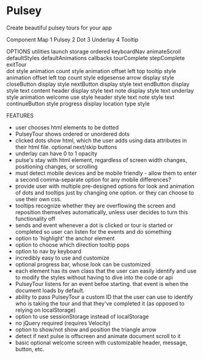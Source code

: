 # Pulsey
Create beautiful pulsey tours for your app


Component Map
1 Pulsey
2 Dot
3 Underlay
4 Tooltip

OPTIONS
utilities
  launch
  storage
  ordered
  keyboardNav
  animateScroll
  defaultStyles
  defaultAnimations
  callbacks
    tourComplete
    stepComplete
    exitTour  
dot
  style
  animation
  count
    style
    animation
  offset
    left
    top
tooltip
  style
  animation
  offset
    left
    top
  count
    style
  edgesense
  arrow
    display
    style
  closeButton
    display
    style
  nextButton
    display
    style
    text
  endButton
    display
    style
    text
  content
    header
      display
      style
      text
    note
      display
      style
      text
underlay
  style
  animation
welcome
  use
  style
  header
    style
    text
  note
    style
    text
  continueButton
    style
progress
  display
  location
  type
  style



  FEATURES
  - user chooses html elements to be dotted
  - PulseyTour shows ordered or unordered dots
  - clicked dots show html, which the user adds using data attributes in their html file.  optional next/skip buttons
  - underlay can have 0 to 1 opacity
  - pulse's stay with html element, regardless of screen width changes, positioning changes, or scrolling
  - must detect mobile devices and be mobile friendly - allow them to enter a second comma-separate option for any mobile differences?
  - provide user with multiple pre-designed options for look and animation of dots and tooltips just by changing one option.  or they can choose to use their own css.
  - tooltips recognize whether they are overflowing the screen and reposition themselves automatically, unless user decides to turn this functionality off
  - sends and event whenever a dot is clicked or tour is started or completed so user can listen for the events and do something
  - option to 'highlight' the anchor element
  - option to choose which direction tooltip pops
  - option to nav by keyboard
  - incredibly easy to use and customize
  - optional progress bar, whose look can be customized
  - each element has its own class that the user can easily identify and use to modify the styles without having to dive into the code or api
  - PulseyTour listens for an event befoe starting.  that event is when the document loads by default.
  - ability to pass PulseyTour a custom ID that the user can use to identify who is taking the tour and that they've completed it (as opposed to relying on localStorage)
  - option to use sessionStorage instead of localStorage
  - no jQuery required (requires Velocity)
  - option to show/not show and position the triangle arrow
  - detect if next pulse is offscreen and animate document scroll to it
  - basic optional welcome screen with customizable header, message, button, etc.
